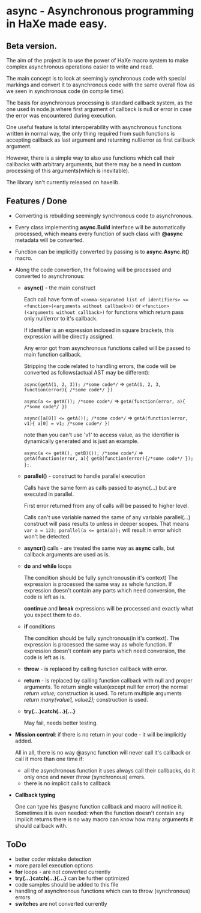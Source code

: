 # async - Asynchronous programming in HaXe made easy.


## Beta version.
The aim of the project is to use the power of HaXe macro system to make complex asynchronous operations easier to write and read.

The main concept is to look at seemingly synchronous code with special markings and convert it to asynchronous code with the same overall flow as we seen in synchronous code (in compile time).

The basis for asynchronous processing is standard callback system, as the one used in node.js where first argument of callback is null or error in case the error was encountered during execution.

One useful feature is total interoperability with asynchronous functions written in normal way, the only thing required from such functions is accepting callback as last argument and returning null/error as first callback argument.

However, there is a simple way to also use functions which call their callbacks with arbitrary arguments, but there may be a need in custom processing of this arguments(which is inevitable).


The library isn't currently released on haxelib.


## Features / Done

  + Converting is rebuilding seemingly synchronous code to asynchronous.

  + Every class implementing **async.Build** interface will be automatically processed, which means every function of such class with **@async** metadata will be converted.

  + Function can be implicitly converted by passing is to **async.Async.it()** macro.

  + Along the code convertion, the following will be processed and converted to asynchronous:
    - **async(<comma-separated list of calls>)** - the main construct

      Each call have form of
        `<comma-separated list of identifiers> <= <function>(<arguments without callback>))`
        or
        `<function>(<arguments without callback>)` for functions which return pass only null/error to it's callback.

      If identifier is an expression inclosed in square brackets, this expression will be directly assigned.

      Any error got from asynchronous functions called will be passed to main function callback.

      Stripping the code related to handling errors, the code will be converted as follows(actual AST may be different):

      `async(getA(1, 2, 3)); /*some code*/` ⇒ `getA(1, 2, 3, function(error){ /*some code*/ })`

      `async(a <= getA()); /*some code*/` ⇒ `getA(function(error, a){ /*some code*/ })`

      `async([a[0]] <= getA()); /*some code*/` ⇒ `getA(function(error, v1){ a[0] = v1; /*some code*/ })`

      note than you can't use 'v1' to access value, as the identifier is dynamically generated and is just an example.

      `async(a <= getA(), getB)()); /*some code*/` ⇒ `getA(function(error, a){ getB(function(error){/*some code*/ }); };`.

    - **parallel(<comma-separated list of calls>)** - construct to handle parallel execution

        Calls have the same form as calls passed to async(...) but are executed in parallel.

        First error returned from any of calls will be passed to higher level.

        Calls can't use variable named the same of any variable parallel(...) construct will pass results to unless in deeper scopes.
        That means `var a = 123; parallel(a <= getA(a));` will result in error which won't be detected.

    - **asyncr(<arguments>)** calls - are treated the same way as **async** calls, but callback arguments are used as is.

    - **do** and **while** loops

      The condition should be fully synchronous(in it's context)
      The expression is processed the same way as whole function.
      If expression doesn't contain any parts which need conversion, the code is left as is.

      **continue** and **break** expressions will be processed and exactly what you expect them to do.

    - **if** conditions

      The condition should be fully synchronous(in it's context).
      The expression is processed the same way as whole function.
      If expression doesn't contain any parts which need conversion, the code is left as is.

    - **throw** - is replaced by calling function callback with error.

    - **return** - is replaced by calling function callback with null and proper arguments.
      To return single value(except null for error) the normal *return value;* construction is used.
      To return multiple arguments *return many(value1, value2);* construction is used.

    - **try{...}catch(...){...}**

      May fail, needs better testing.

  + **Mission control**: if there is no return in your code - it will be implicitly added.

    All in all, there is no way @async function will never call it's callback or call it more than one time if:
      - all the asynchronous function it uses always call their callbacks, do it only once and never *throw* (synchronous) errors.
      - there is no implicit calls to callback

  + **Callback typing**

    One can type his @async function callback and macro will notice it. Sometimes it is even needed: when the function doesn't contain any implicit returns there is no way macro can know how many arguments it should callback with.

## ToDo
  + better coder mistake detection
  + more parallel execution options
  + **for** loops - are not converted currently
  + **try{...}catch(...){...}** can be further optimized
  + code samples should be added to this file
  + handling of asynchronous functions which can to throw (synchronous) errors
  + **switch**es are not converted currently
